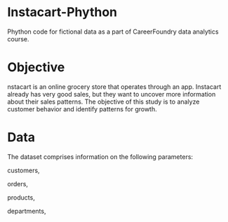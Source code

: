 # Instacart-Phython
Phython code for fictional data as a part of CareerFoundry data analytics course.


# Objective


nstacart is an online grocery store that operates through an app. Instacart already has very good sales, but they want to uncover more information about their sales patterns. The objective of this study is to analyze customer behavior and identify patterns for growth.

# Data

The dataset comprises information on the following parameters:

customers,

orders,

products,

departments,
